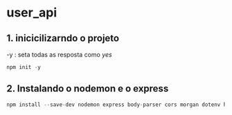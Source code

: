 # user_api

## 1. inicicilizarndo o projeto

-y : seta todas as resposta como _yes_

```js
npm init -y
```

## 2. Instalando o nodemon e o express

```js
npm install --save-dev nodemon express body-parser cors morgan dotenv helmet
```